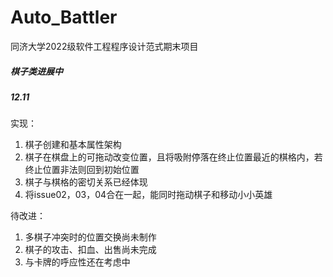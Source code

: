 # Auto_Battler
同济大学2022级软件工程程序设计范式期末项目

##### 棋子类进展中

##### 12.11

实现：

1. 棋子创建和基本属性架构
2. 棋子在棋盘上的可拖动改变位置，且将吸附停落在终止位置最近的棋格内，若终止位置非法则回到初始位置
3. 棋子与棋格的密切关系已经体现
4. 将issue02，03，04合在一起，能同时拖动棋子和移动小小英雄

待改进：

1. 多棋子冲突时的位置交换尚未制作
2. 棋子的攻击、扣血、出售尚未完成
3. 与卡牌的呼应性还在考虑中
